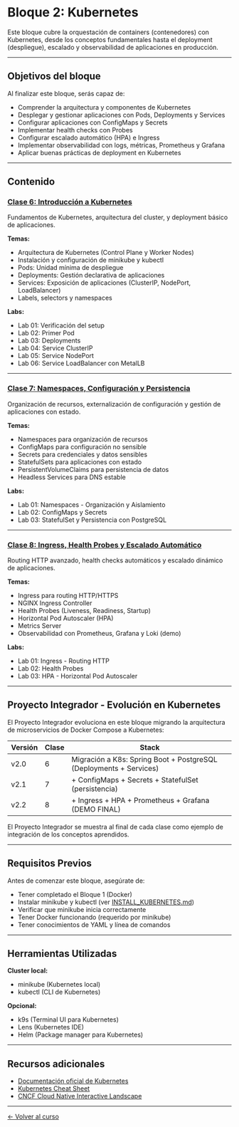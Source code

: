 # Bloque 2: Kubernetes

Este bloque cubre la orquestación de containers (contenedores) con Kubernetes, desde los conceptos fundamentales hasta el deployment (despliegue), escalado y observabilidad de aplicaciones en producción.

---

## Objetivos del bloque

Al finalizar este bloque, serás capaz de:

- Comprender la arquitectura y componentes de Kubernetes
- Desplegar y gestionar aplicaciones con Pods, Deployments y Services
- Configurar aplicaciones con ConfigMaps y Secrets
- Implementar health checks con Probes
- Configurar escalado automático (HPA) e Ingress
- Implementar observabilidad con logs, métricas, Prometheus y Grafana
- Aplicar buenas prácticas de deployment en Kubernetes

---

## Contenido

### [Clase 6: Introducción a Kubernetes](clase6-introduccion/)

Fundamentos de Kubernetes, arquitectura del cluster, y deployment básico de aplicaciones.

**Temas:**
- Arquitectura de Kubernetes (Control Plane y Worker Nodes)
- Instalación y configuración de minikube y kubectl
- Pods: Unidad mínima de despliegue
- Deployments: Gestión declarativa de aplicaciones
- Services: Exposición de aplicaciones (ClusterIP, NodePort, LoadBalancer)
- Labels, selectors y namespaces

**Labs:**
- Lab 01: Verificación del setup
- Lab 02: Primer Pod
- Lab 03: Deployments
- Lab 04: Service ClusterIP
- Lab 05: Service NodePort
- Lab 06: Service LoadBalancer con MetalLB

---

### [Clase 7: Namespaces, Configuración y Persistencia](clase7-configuracion-persistencia/)

Organización de recursos, externalización de configuración y gestión de aplicaciones con estado.

**Temas:**
- Namespaces para organización de recursos
- ConfigMaps para configuración no sensible
- Secrets para credenciales y datos sensibles
- StatefulSets para aplicaciones con estado
- PersistentVolumeClaims para persistencia de datos
- Headless Services para DNS estable

**Labs:**
- Lab 01: Namespaces - Organización y Aislamiento
- Lab 02: ConfigMaps y Secrets
- Lab 03: StatefulSet y Persistencia con PostgreSQL

---

### [Clase 8: Ingress, Health Probes y Escalado Automático](clase8-ingress-escalado/)

Routing HTTP avanzado, health checks automáticos y escalado dinámico de aplicaciones.

**Temas:**
- Ingress para routing HTTP/HTTPS
- NGINX Ingress Controller
- Health Probes (Liveness, Readiness, Startup)
- Horizontal Pod Autoscaler (HPA)
- Metrics Server
- Observabilidad con Prometheus, Grafana y Loki (demo)

**Labs:**
- Lab 01: Ingress - Routing HTTP
- Lab 02: Health Probes
- Lab 03: HPA - Horizontal Pod Autoscaler

---

## Proyecto Integrador - Evolución en Kubernetes

El Proyecto Integrador evoluciona en este bloque migrando la arquitectura de microservicios de Docker Compose a Kubernetes:

| Versión | Clase | Stack |
|---------|-------|-------|
| v2.0 | 6 | Migración a K8s: Spring Boot + PostgreSQL (Deployments + Services) |
| v2.1 | 7 | + ConfigMaps + Secrets + StatefulSet (persistencia) |
| v2.2 | 8 | + Ingress + HPA + Prometheus + Grafana (DEMO FINAL) |

El Proyecto Integrador se muestra al final de cada clase como ejemplo de integración de los conceptos aprendidos.

---

## Requisitos Previos

Antes de comenzar este bloque, asegúrate de:

- Tener completado el Bloque 1 (Docker)
- Instalar minikube y kubectl (ver [INSTALL_KUBERNETES.md](../INSTALL_KUBERNETES.md))
- Verificar que minikube inicia correctamente
- Tener Docker funcionando (requerido por minikube)
- Tener conocimientos de YAML y línea de comandos

---

## Herramientas Utilizadas

**Cluster local:**
- minikube (Kubernetes local)
- kubectl (CLI de Kubernetes)

**Opcional:**
- k9s (Terminal UI para Kubernetes)
- Lens (Kubernetes IDE)
- Helm (Package manager para Kubernetes)

---

## Recursos adicionales

- [Documentación oficial de Kubernetes](https://kubernetes.io/docs/)
- [Kubernetes Cheat Sheet](https://kubernetes.io/docs/reference/kubectl/cheatsheet/)
- [CNCF Cloud Native Interactive Landscape](https://landscape.cncf.io/)

---

[← Volver al curso](../README.md)

